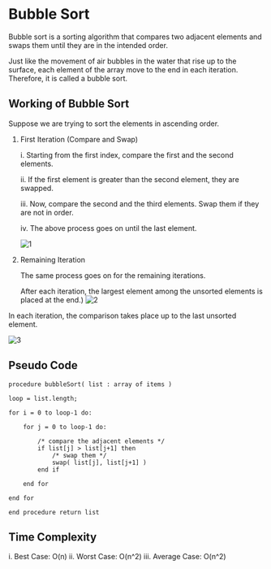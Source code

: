 # Bubble Sort

Bubble sort is a sorting algorithm that compares two adjacent elements and swaps them until they are in the intended order.

Just like the movement of air bubbles in the water that rise up to the surface, each element of the array move to the end in each iteration. Therefore, it is called a bubble sort.

## Working of Bubble Sort
Suppose we are trying to sort the elements in ascending order.

1. First Iteration (Compare and Swap)

    i. Starting from the first index, compare the first and the second elements.

    ii. If the first element is greater than the second element, they are swapped.

    iii. Now, compare the second and the third elements. Swap them if they are not in order.
    
    iv. The above process goes on until the last element.

    ![1](https://www.programiz.com/sites/tutorial2program/files/Bubble-sort-0.png)
    
2. Remaining Iteration

    The same process goes on for the remaining iterations.

    After each iteration, the largest element among the unsorted elements is placed at the end.)
    ![2](https://www.programiz.com/sites/tutorial2program/files/Bubble-sort-1.png)


In each iteration, the comparison takes place up to the last unsorted element.

![3](https://www.programiz.com/sites/tutorial2program/files/Bubble-sort-3.png)


## Pseudo Code
    procedure bubbleSort( list : array of items )

    loop = list.length;
    
    for i = 0 to loop-1 do:
            
        for j = 0 to loop-1 do:
        
            /* compare the adjacent elements */   
            if list[j] > list[j+1] then
                /* swap them */
                swap( list[j], list[j+1] )		 
            end if
            
        end for
        
    end for
    
    end procedure return list


## Time Complexity
i. Best Case: O(n)
ii. Worst Case: O(n^2)
iii. Average Case: O(n^2)
